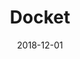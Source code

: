 ---
layout: app
app: docket
title: Docket
permalink: /docket/
headline: Docket App Released
date: 2018-12-01
---